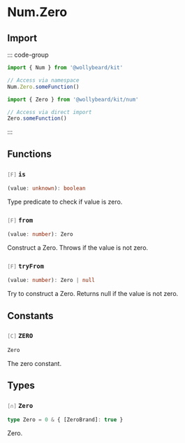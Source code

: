 # Num.Zero

## Import

::: code-group

```typescript [Namespace]
import { Num } from '@wollybeard/kit'

// Access via namespace
Num.Zero.someFunction()
```

```typescript [Barrel]
import { Zero } from '@wollybeard/kit/num'

// Access via direct import
Zero.someFunction()
```

:::

## Functions

### <span style="opacity: 0.6; font-weight: normal; font-size: 0.85em;">`[F]`</span> `is`

```typescript
(value: unknown): boolean
```

<SourceLink href="https://github.com/jasonkuhrt/kit/blob/main/./src/domains/num/zero/zero.ts#L16" />

Type predicate to check if value is zero.

### <span style="opacity: 0.6; font-weight: normal; font-size: 0.85em;">`[F]`</span> `from`

```typescript
(value: number): Zero
```

<SourceLink href="https://github.com/jasonkuhrt/kit/blob/main/./src/domains/num/zero/zero.ts#L24" />

Construct a Zero. Throws if the value is not zero.

### <span style="opacity: 0.6; font-weight: normal; font-size: 0.85em;">`[F]`</span> `tryFrom`

```typescript
(value: number): Zero | null
```

<SourceLink href="https://github.com/jasonkuhrt/kit/blob/main/./src/domains/num/zero/zero.ts#L35" />

Try to construct a Zero. Returns null if the value is not zero.

## Constants

### <span style="opacity: 0.6; font-weight: normal; font-size: 0.85em;">`[C]`</span> `ZERO`

```typescript
Zero
```

<SourceLink href="https://github.com/jasonkuhrt/kit/blob/main/./src/domains/num/zero/zero.ts#L42" />

The zero constant.

## Types

### <span style="opacity: 0.6; font-weight: normal; font-size: 0.85em;">`[∩]`</span> `Zero`

```typescript
type Zero = 0 & { [ZeroBrand]: true }
```

<SourceLink href="https://github.com/jasonkuhrt/kit/blob/main/./src/domains/num/zero/zero.ts#L11" />

Zero.

